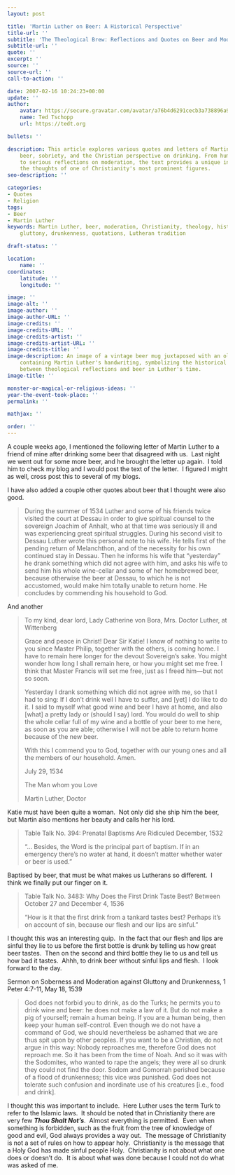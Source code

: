```yaml
---
layout: post

title: 'Martin Luther on Beer: A Historical Perspective'
title-url: ''
subtitle: 'The Theological Brew: Reflections and Quotes on Beer and Moderation'
subtitle-url: ''
quote: ''
excerpt: ''
source: ''
source-url: ''
call-to-action: ''

date: 2007-02-16 10:24:23+00:00
update: ''
author:
    avatar: https://secure.gravatar.com/avatar/a76b4d6291cecb3a738896a971bfb903?s=512&d=mp&r=g
    name: Ted Tschopp
    url: https://tedt.org

bullets: ''

description: This article explores various quotes and letters of Martin Luther concerning
    beer, sobriety, and the Christian perspective on drinking. From humorous anecdotes
    to serious reflections on moderation, the text provides a unique insight into
    the thoughts of one of Christianity's most prominent figures.
seo-description: ''

categories:
- Quotes
- Religion
tags:
- Beer
- Martin Luther
keywords: Martin Luther, beer, moderation, Christianity, theology, history, soberness,
    gluttony, drunkenness, quotations, Lutheran tradition

draft-status: ''

location:
    name: ''
coordinates:
    latitude: ''
    longitude: ''

image: ''
image-alt: ''
image-author: ''
image-author-URL: ''
image-credits: ''
image-credits-URL: ''
image-credits-artist: ''
image-credits-artist-URL: ''
image-credits-title: ''
image-description: An image of a vintage beer mug juxtaposed with an old parchment
    containing Martin Luther's handwriting, symbolizing the historical connection
    between theological reflections and beer in Luther's time.
image-title: ''

monster-or-magical-or-religious-ideas: ''
year-the-event-took-place: ''
permalink: ''

mathjax: ''

order: ''
---
```

A couple weeks ago, I mentioned the following letter of Martin Luther to a friend of mine after drinking some beer that disagreed with us.  Last night we went out for some more beer, and he brought the letter up again.  I told him to check my blog and I would post the text of the letter.  I figured I might as well, cross post this to several of my blogs.

I have also added a couple other quotes about beer that I thought were also good.

> During the summer of 1534 Luther and some of his friends twice visited the court at Dessau in order to give spiritual counsel to the sovereign Joachim of Anhalt, who at that time was seriously ill and was experiencing great spiritual struggles. During his second visit to Dessau Luther wrote this personal note to his wife. He tells first of the pending return of Melanchthon, and of the necessity for his own continued stay in Dessau. Then he informs his wife that “yesterday” he drank something which did not agree with him, and asks his wife to send him his whole wine-cellar and some of her homebrewed beer, because otherwise the beer at Dessau, to which he is not accustomed, would make him totally unable to return home. He concludes by commending his household to God.

And another

> To my kind, dear lord, Lady Catherine von Bora, Mrs. Doctor Luther, at Wittenberg
> 
> Grace and peace in Christ! Dear Sir Katie! I know of nothing to write to you since Master Philip, together with the others, is coming home. I have to remain here longer for the devout Sovereign’s sake. You might wonder how long I shall remain here, or how you might set me free. I think that Master Francis will set me free, just as I freed him—but not so soon.
> 
> Yesterday I drank something which did not agree with me, so that I had to sing: If I don’t drink well I have to suffer, and [yet] I do like to do it. I said to myself what good wine and beer I have at home, and also [what] a pretty lady or (should I say) lord. You would do well to ship the whole cellar full of my wine and a bottle of your beer to me here, as soon as you are able; otherwise I will not be able to return home because of the new beer.
> 
> With this I commend you to God, together with our young ones and all the members of our household. Amen.
> 
> July 29, 1534
>  
> The Man whom you Love
>  
> Martin Luther, Doctor

Katie must have been quite a woman.  Not only did she ship him the beer, but Martin also mentions her beauty and calls her his lord.

> Table Talk No. 394: Prenatal Baptisms Are Ridiculed December, 1532
> 
> “&#8230; Besides, the Word is the principal part of baptism. If in an emergency there’s no water at hand, it doesn’t matter whether water or beer is used.”

Baptised by beer, that must be what makes us Lutherans so different.  I think we finally put our finger on it.

> Table Talk No. 3483: Why Does the First Drink Taste Best? Between October 27 and December 4, 1536
> 
> “How is it that the first drink from a tankard tastes best? Perhaps it’s on account of sin, because our flesh and our lips are sinful.”

I thought this was an interesting quip.  In the fact that our flesh and lips are sinful they lie to us before the first bottle is drunk by telling us how great beer tastes.  Then on the second and third bottle they lie to us and tell us how bad it tastes.  Ahhh, to drink beer without sinful lips and flesh.  I look forward to the day.

Sermon on Soberness and Moderation against Gluttony and Drunkenness, 1 Peter 4:7-11, May 18, 1539

> God does not forbid you to drink, as do the Turks; he permits you to drink wine and beer: he does not make a law of it. But do not make a pig of yourself; remain a human being. If you are a human being, then keep your human self-control. Even though we do not have a command of God, we should nevertheless be ashamed that we are thus spit upon by other peoples. If you want to be a Christian, do not argue in this way: Nobody reproaches me, therefore God does not reproach me. So it has been from the time of Noah. And so it was with the Sodomites, who wanted to rape the angels; they were all so drunk they could not find the door. Sodom and Gomorrah perished because of a flood of drunkenness; this vice was punished. God does not tolerate such confusion and inordinate use of his creatures [i.e., food and drink].

<p>
  I thought this was important to include.  Here Luther uses the term Turk to refer to the Islamic laws.  It should be noted that in Christianity there are very few <em><strong>Thou Shalt Not’s</strong></em>.  Almost everything is permitted.  Even when something is forbidden, such as the fruit from the tree of knowledge of good and evil, God always provides a way out.  The message of Christianity is not a set of rules on how to appear holy.  Christianity is the message that a Holy God has made sinful people Holy.  Christianity is not about what one does or doesn’t do.  It is about what was done because I could not do what was asked of me.
</p>